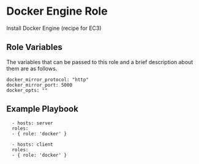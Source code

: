 Docker Engine Role
===================

Install Docker Engine (recipe for EC3)

Role Variables
--------------

The variables that can be passed to this role and a brief description about them are as follows.

	docker_mirror_protocol: "http"
	docker_mirror_port: 5000
	docker_opts: ""

Example Playbook
----------------
```
  - hosts: server
  roles:
  - { role: 'docker' }
```
```
  - hosts: client
  roles:
  - { role: 'docker' }
```
